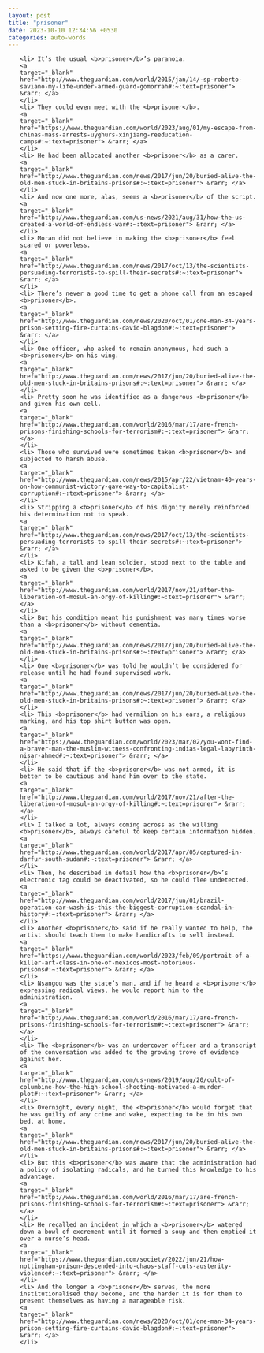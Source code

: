 ```yaml
---
layout: post
title: "prisoner"
date: 2023-10-10 12:34:56 +0530
categories: auto-words
---
```

<ol>

    <li> It’s the usual <b>prisoner</b>’s paranoia.
    <a 
    target="_blank" 
    href="http://www.theguardian.com/world/2015/jan/14/-sp-roberto-saviano-my-life-under-armed-guard-gomorrah#:~:text=prisoner"> &rarr; </a>
    </li>
    <li> They could even meet with the <b>prisoner</b>.
    <a 
    target="_blank" 
    href="https://www.theguardian.com/world/2023/aug/01/my-escape-from-chinas-mass-arrests-uyghurs-xinjiang-reeducation-camps#:~:text=prisoner"> &rarr; </a>
    </li>
    <li> He had been allocated another <b>prisoner</b> as a carer.
    <a 
    target="_blank" 
    href="http://www.theguardian.com/news/2017/jun/20/buried-alive-the-old-men-stuck-in-britains-prisons#:~:text=prisoner"> &rarr; </a>
    </li>
    <li> And now one more, alas, seems a <b>prisoner</b> of the script.
    <a 
    target="_blank" 
    href="http://www.theguardian.com/us-news/2021/aug/31/how-the-us-created-a-world-of-endless-war#:~:text=prisoner"> &rarr; </a>
    </li>
    <li> Moran did not believe in making the <b>prisoner</b> feel scared or powerless.
    <a 
    target="_blank" 
    href="http://www.theguardian.com/news/2017/oct/13/the-scientists-persuading-terrorists-to-spill-their-secrets#:~:text=prisoner"> &rarr; </a>
    </li>
    <li> There’s never a good time to get a phone call from an escaped <b>prisoner</b>.
    <a 
    target="_blank" 
    href="http://www.theguardian.com/news/2020/oct/01/one-man-34-years-prison-setting-fire-curtains-david-blagdon#:~:text=prisoner"> &rarr; </a>
    </li>
    <li> One officer, who asked to remain anonymous, had such a <b>prisoner</b> on his wing.
    <a 
    target="_blank" 
    href="http://www.theguardian.com/news/2017/jun/20/buried-alive-the-old-men-stuck-in-britains-prisons#:~:text=prisoner"> &rarr; </a>
    </li>
    <li> Pretty soon he was identified as a dangerous <b>prisoner</b> and given his own cell.
    <a 
    target="_blank" 
    href="http://www.theguardian.com/world/2016/mar/17/are-french-prisons-finishing-schools-for-terrorism#:~:text=prisoner"> &rarr; </a>
    </li>
    <li> Those who survived were sometimes taken <b>prisoner</b> and subjected to harsh abuse.
    <a 
    target="_blank" 
    href="http://www.theguardian.com/news/2015/apr/22/vietnam-40-years-on-how-communist-victory-gave-way-to-capitalist-corruption#:~:text=prisoner"> &rarr; </a>
    </li>
    <li> Stripping a <b>prisoner</b> of his dignity merely reinforced his determination not to speak.
    <a 
    target="_blank" 
    href="http://www.theguardian.com/news/2017/oct/13/the-scientists-persuading-terrorists-to-spill-their-secrets#:~:text=prisoner"> &rarr; </a>
    </li>
    <li> Kifah, a tall and lean soldier, stood next to the table and asked to be given the <b>prisoner</b>.
    <a 
    target="_blank" 
    href="http://www.theguardian.com/world/2017/nov/21/after-the-liberation-of-mosul-an-orgy-of-killing#:~:text=prisoner"> &rarr; </a>
    </li>
    <li> But his condition meant his punishment was many times worse than a <b>prisoner</b> without dementia.
    <a 
    target="_blank" 
    href="http://www.theguardian.com/news/2017/jun/20/buried-alive-the-old-men-stuck-in-britains-prisons#:~:text=prisoner"> &rarr; </a>
    </li>
    <li> One <b>prisoner</b> was told he wouldn’t be considered for release until he had found supervised work.
    <a 
    target="_blank" 
    href="http://www.theguardian.com/news/2017/jun/20/buried-alive-the-old-men-stuck-in-britains-prisons#:~:text=prisoner"> &rarr; </a>
    </li>
    <li> This <b>prisoner</b> had vermilion on his ears, a religious marking, and his top shirt button was open.
    <a 
    target="_blank" 
    href="https://www.theguardian.com/world/2023/mar/02/you-wont-find-a-braver-man-the-muslim-witness-confronting-indias-legal-labyrinth-nisar-ahmed#:~:text=prisoner"> &rarr; </a>
    </li>
    <li> He said that if the <b>prisoner</b> was not armed, it is better to be cautious and hand him over to the state.
    <a 
    target="_blank" 
    href="http://www.theguardian.com/world/2017/nov/21/after-the-liberation-of-mosul-an-orgy-of-killing#:~:text=prisoner"> &rarr; </a>
    </li>
    <li> I talked a lot, always coming across as the willing <b>prisoner</b>, always careful to keep certain information hidden.
    <a 
    target="_blank" 
    href="http://www.theguardian.com/world/2017/apr/05/captured-in-darfur-south-sudan#:~:text=prisoner"> &rarr; </a>
    </li>
    <li> Then, he described in detail how the <b>prisoner</b>’s electronic tag could be deactivated, so he could flee undetected.
    <a 
    target="_blank" 
    href="http://www.theguardian.com/world/2017/jun/01/brazil-operation-car-wash-is-this-the-biggest-corruption-scandal-in-history#:~:text=prisoner"> &rarr; </a>
    </li>
    <li> Another <b>prisoner</b> said if he really wanted to help, the artist should teach them to make handicrafts to sell instead.
    <a 
    target="_blank" 
    href="https://www.theguardian.com/world/2023/feb/09/portrait-of-a-killer-art-class-in-one-of-mexicos-most-notorious-prisons#:~:text=prisoner"> &rarr; </a>
    </li>
    <li> Nsangou was the state’s man, and if he heard a <b>prisoner</b> expressing radical views, he would report him to the administration.
    <a 
    target="_blank" 
    href="http://www.theguardian.com/world/2016/mar/17/are-french-prisons-finishing-schools-for-terrorism#:~:text=prisoner"> &rarr; </a>
    </li>
    <li> The <b>prisoner</b> was an undercover officer and a transcript of the conversation was added to the growing trove of evidence against her.
    <a 
    target="_blank" 
    href="http://www.theguardian.com/us-news/2019/aug/20/cult-of-columbine-how-the-high-school-shooting-motivated-a-murder-plot#:~:text=prisoner"> &rarr; </a>
    </li>
    <li> Overnight, every night, the <b>prisoner</b> would forget that he was guilty of any crime and wake, expecting to be in his own bed, at home.
    <a 
    target="_blank" 
    href="http://www.theguardian.com/news/2017/jun/20/buried-alive-the-old-men-stuck-in-britains-prisons#:~:text=prisoner"> &rarr; </a>
    </li>
    <li> But this <b>prisoner</b> was aware that the administration had a policy of isolating radicals, and he turned this knowledge to his advantage.
    <a 
    target="_blank" 
    href="http://www.theguardian.com/world/2016/mar/17/are-french-prisons-finishing-schools-for-terrorism#:~:text=prisoner"> &rarr; </a>
    </li>
    <li> He recalled an incident in which a <b>prisoner</b> watered down a bowl of excrement until it formed a soup and then emptied it over a nurse’s head.
    <a 
    target="_blank" 
    href="https://www.theguardian.com/society/2022/jun/21/how-nottingham-prison-descended-into-chaos-staff-cuts-austerity-violence#:~:text=prisoner"> &rarr; </a>
    </li>
    <li> And the longer a <b>prisoner</b> serves, the more institutionalised they become, and the harder it is for them to present themselves as having a manageable risk.
    <a 
    target="_blank" 
    href="http://www.theguardian.com/news/2020/oct/01/one-man-34-years-prison-setting-fire-curtains-david-blagdon#:~:text=prisoner"> &rarr; </a>
    </li>